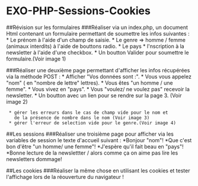 # EXO-PHP-Sessions-Cookies


##Révision sur les formulaires
###Réaliser via un index.php, un document Html contenant un formulaire permettant de soumettre les infos suivantes :
    * Le prénom à l'aide d'un champ de saisie.
    * Le genre => homme / femme (animaux interdits) à l'aide de bouttons radio.
    * Le pays
    * l'nscription à la newsletter à l'aide d'une checkbox.
    * Un boutton Valider pour soumettre le formulaire.(Voir image 1)
 
 
###Réaliser une deuxième page permettant d'afficher les infos récupérées via la méthode POST :
     * Afficher "Vos données sont :".
     * Vous vous appelez "nom" ( en "nombre de lettre" lettres).
     * Vous êtes "un homme / une femme".
     * Vous vivez en "pays".
     * Vous "voulez/ ne voulez pas" recevoir la newsletter.
     * Un boutton avec un lien pour se rendre sur la page 3. (Voir image 2)
     
     * gérer les erreurs dans le cas de champ vide pour le nom et
       de la présence de nombre dans le nom (Voir image 3)
     * gérer l'erreur de selection vide pour le genre.(Voir image 4) 

##Les sessions
###Réaliser une troisième page pour afficher via les variables de session le texte d'accueil suivant :
    *Bonjour "nom"!
    *Que c'est bon d'être "un homme/ une femme"!
    *J'espère qu'il fait beau en "pays"!
    *Bonne lecture de la newslettter / alors comme ça on aime pas lire les newsletters dommage!

##Les cookies
###Réaliser la même chose en utilisant les cookies et tester l'affichage lors de la réouverture du navigateur !
 